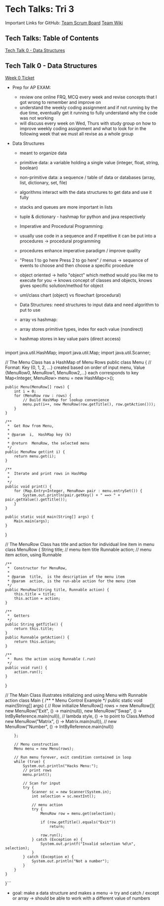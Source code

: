 # Tech Talks: Tri 3 #

Important Links for GitHub:
[Team Scrum Board](https://github.com/mistylavender/RedTailedHawks/projects/1)
[Team Wiki](https://github.com/mistylavender/RedTailedHawks/wiki)

## Tech Talks: Table of Contents ##

[Tech Talk 0 - Data Structures](#tech-talk-0---data-structures)


## Tech Talk 0 - Data Structures ##

[Week 0 Ticket](https://github.com/mistylavender/RedTailedHawks/projects/1#card-79098981)

* Prep for AP EXAM:
  * review one online FRQ, MCQ every week and revise concepts that I got wrong to remember and improve on
  * understand the weekly coding assignment and if not running by the due time, eventually get it running to fully understand why the code was not working
  * will discuss every week on Wed, Thurs with study group on how to improve weekly coding assignment and what to look for in the following week that we must all revise as a whole group

* Data Structures
  * meant to organize data
  * primitive data: a variable holding a single value (integer, float, string, boolean) 
  * non-primitive data: a sequence / table of data or databases (array, list, dictionary, set, file)
  * algorithms interact with the data structures to get data and use it fully
  * stacks and queues are more important in lists
  * tuple & dictionary - hashmap for python and java respectively
  * Imperative and Procedural Programming:
  * usually use code in a sequence and if repetitive it can be put into a procedures -> procedural programming
  * procedures enhance imperative paradigm / improve quality
  * "Press 1 to go here Press 2 to go here" / menus -> sequence of events to choose and then choose a specific procedure
  * object oriented -> hello "object" which method would you like me to execute for you -> knows concept of classes and objects, knows gives specific solution/method for object
  * uml/class chart (object) vs flowchart (procedural)
  * Data Structures: need structures to input data and need algorithm to put to use
  * array vs hashmap: 
  * array stores primitive types, index for each value (nondirect)
  * hashmap stores in key value pairs (direct access)

     ```//package hacks

import java.util.HashMap;
import java.util.Map;
import java.util.Scanner;

// The Menu Class has a HashMap of Menu Rows
public class Menu {
    // Format: Key {0, 1, 2, ...} created based on order of input menu, Value {MenuRow0, MenuRow1, MenuRow2,...} each corresponds to key
    Map<Integer, MenuRow> menu = new HashMap<>();

    public Menu(MenuRow[] rows) {
        int i = 0;
        for (MenuRow row : rows) {
            // Build HashMap for lookup convenience
            menu.put(i++, new MenuRow(row.getTitle(), row.getAction()));
        }
    }

    /**
     *  Get Row from Menu,
     *
     * @param  i,  HashMap key (k)
     *
     * @return  MenuRow, the selected menu
     */
    public MenuRow get(int i) {
        return menu.get(i);
    }

    /**
     *  Iterate and print rows in HashMap
     *
     */
    public void print() {
        for (Map.Entry<Integer, MenuRow> pair : menu.entrySet()) {
            System.out.println(pair.getKey() + " ==> " + pair.getValue().getTitle());
        }
    }

    public static void main(String[] args) {
        Main.main(args);
    }

 }

 // The MenuRow Class has title and action for individual line item in menu
class MenuRow {
    String title;       // menu item title
    Runnable action;    // menu item action, using Runnable

    /**
     *  Constructor for MenuRow,
     *
     * @param  title,  is the description of the menu item
     * @param  action, is the run-able action for the menu item
     */
    public MenuRow(String title, Runnable action) {
        this.title = title;
        this.action = action;
    }

    /**
     *  Getters
     */
    public String getTitle() {
        return this.title;
    }
    public Runnable getAction() {
        return this.action;
    }

    /**
     *  Runs the action using Runnable (.run)
     */
    public void run() {
        action.run();
    }
}

// The Main Class illustrates initializing and using Menu with Runnable action
class Main {
    /**
     *  Menu Control Example
     */
    public static void main(String[] args) {
        // Row initialize
        MenuRow[] rows = new MenuRow[]{
                new MenuRow("Exit", () -> main(null)),
                new MenuRow("Swap", () -> IntByReference.main(null)),  // lambda style, () -> to point to Class.Method
                new MenuRow("Matrix", () -> Matrix.main(null)),
               // new MenuRow("Number", () -> IntByReference.main(null))

        };

        // Menu construction
        Menu menu = new Menu(rows);

        // Run menu forever, exit condition contained in loop
        while (true) {
            System.out.println("Hacks Menu:");
            // print rows
            menu.print();

            // Scan for input
            try {
                Scanner sc = new Scanner(System.in);
                int selection = sc.nextInt();

                // menu action
                try {
                    MenuRow row = menu.get(selection);
                  
                    if (row.getTitle().equals("Exit"))
                        return;
                   
                    row.run();
                } catch (Exception e) {
                    System.out.printf("Invalid selection %d\n", selection);
                }
            } catch (Exception e) {
                System.out.println("Not a number");
            }
        }
    }
}```

  * goal: make a data structure and makes a menu -> try and catch / except or array -> should be able to work with a different value of numbers


